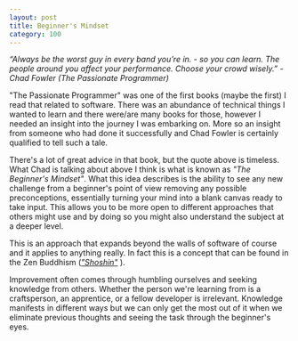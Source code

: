 ```yaml
---
layout: post
title: Beginner's Mindset
category: 100
---
```

_“Always be the worst guy in every band you’re in. - so you can learn. The people around you affect your performance. Choose your crowd wisely.” - Chad Fowler (The Passionate Programmer)_

"The Passionate Programmer" was one of the first books (maybe the first) I read that related to software. There was an abundance of technical things I wanted to learn and there were/are many books for those, however I needed an insight into the journey I was embarking on. More so an insight from someone who had done it successfully and Chad Fowler is certainly qualified to tell such a tale.

There's a lot of great advice in that book, but the quote above is timeless. What Chad is talking about above I think is what is known as _"The Beginner's Mindset"_. What this idea describes is the ability to see any new challenge from a beginner's point of view removing any possible preconceptions, essentially turning your mind into a blank canvas ready to take input. This allows you to be more open to different approaches that others might use and by doing so you might also understand the subject at a deeper level.

This is an approach that expands beyond the walls of software of course and it applies to anything really. In fact this is a concept that can be found in the Zen Buddhism (_["Shoshin"](https://en.wikipedia.org/wiki/Shoshin)_ ).

Improvement often comes through humbling ourselves and seeking knowledge from others. Whether the person we're learning from is a craftsperson, an apprentice, or a fellow developer is irrelevant. Knowledge manifests in different ways but we can only get the most out of it when we eliminate previous thoughts and seeing the task through the beginner's eyes.
